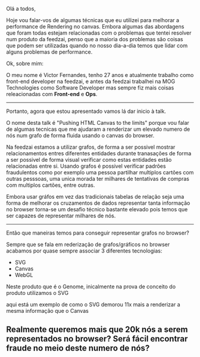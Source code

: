 Olá a todos,

Hoje vou falar-vos de algumas técnicas que eu utilizei para melhorar a performance de Rendering no canvas. Embora algumas das abordagens que foram todas estejam relacionadas com o problemas que tentei resolver num produto da feedzai, penso que a maioria dos problemas são coisas que podem ser utilizadas quando no nosso dia-a-dia temos que lidar com alguns problemas de performance.

Ok, sobre mim:

O meu nome é Victor Fernandes, tenho 27 anos e atualmente trabalho como front-end developer na feedzai, e antes da feedzai trabalhei na MOG Technologies como Software Developer mas sempre fiz mais coisas releacionadas com **Front-end** e **Ops**.

---

Portanto, agora que estou apresentado vamos lá dar inicio à talk.

O nome desta talk é "Pushing HTML Canvas to the limits" porque vou falar de algumas tecnicas que me ajudaram a renderizar um elevado numero de nós num grafo de forma fluida usando o canvas do browser.

Na feedzai estamos a utilizar grafos, de forma a ser possivel mostrar relacionamentos entres diferentes entidades durante tranasações de forma a ser possivel de forma visual verificar como estas entidades estão relacionadas entre si. Usando grafos é possivel verificar padrões fraudulentos como por exemplo uma pessoa partilhar multiplos cartões com outras pesssoas, uma unica morada ter milhares de tentativas de compras com multiplos cartões, entre outras.

Embora usar gráfos em vez das tradicionais tabelas de relação seja uma forma de melhorar os cruzamentos de dados representar tanta informação no browser torna-se um  desafio técnico bastante elevado pois temos que ser capazes de representar milhares de nós.

___

Então que maneiras temos para conseguir representar grafos no browser?

Sempre que se fala em rederização de grafos/gráficos no browser acabamos por quase sempre associar 3 diferentes tecnologias:

- SVG
- Canvas
- WebGL

Neste produto que é o Genome, inicalmente na prova de conceito do produto utilizamos o SVG 

aqui está um exemplo de como o SVG demorou 11x mais a renderizar a mesma informação que o Canvas



## Realmente queremos mais que 20k nós a serem representados no browser? Será fácil encontrar fraude no meio deste numero de nós? 